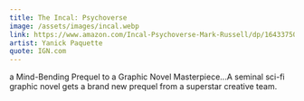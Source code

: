 ```yaml
---
title: The Incal: Psychoverse
image: /assets/images/incal.webp
link: https://www.amazon.com/Incal-Psychoverse-Mark-Russell/dp/1643375040
artist: Yanick Paquette
quote: IGN.com
---
```


a Mind-Bending Prequel to a Graphic Novel Masterpiece...A
seminal sci-fi graphic novel gets a brand new prequel from
a superstar creative team.